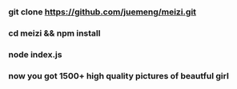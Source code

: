 ### git clone https://github.com/juemeng/meizi.git
### cd meizi && npm install
### node index.js
### now you got 1500+ high quality pictures of beautful girl
